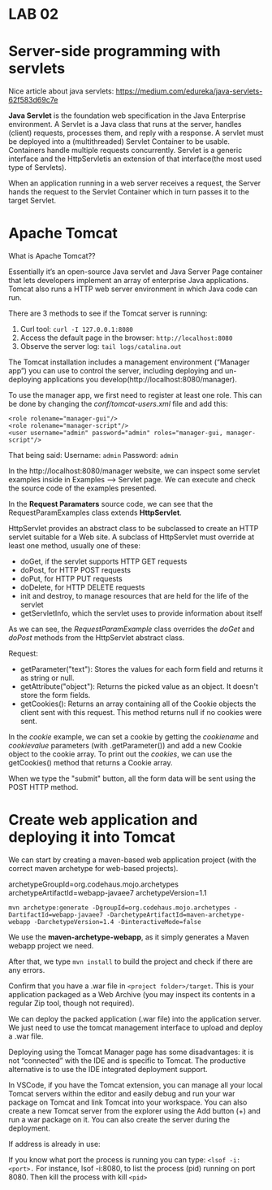 # LAB 02

# Server-side programming with servlets

Nice article about java servlets: https://medium.com/edureka/java-servlets-62f583d69c7e

**Java Servlet** is the foundation web specification in the Java Enterprise environment. A Servlet is a Java class that runs at the server, handles (client) requests, processes them, and reply with a response. A servlet must be deployed into a (multithreaded) Servlet Container to be usable. Containers handle multiple requests concurrently. Servlet is a generic interface and the HttpServletis an extension of that interface(the most used type of Servlets).

When an application running in a web server receives a request, the Server hands the request to the Servlet Container which in turn passes it to the target Servlet.

# Apache Tomcat

What is Apache Tomcat??

Essentially it’s an open-source Java servlet and Java Server Page container that lets developers implement an array of enterprise Java applications. Tomcat also runs a HTTP web server environment in which Java code can run.

There are 3 methods to see if the Tomcat server is running:

1. Curl tool: ```curl -I 127.0.0.1:8080``` 
2. Access the default page in the browser: ```http://localhost:8080```
3. Observe the server log: ```tail logs/catalina.out```

The Tomcat installation includes a management environment (“Manager app”) you can use to control the server, including deploying and un-deploying applications you develop(http://localhost:8080/manager).

To use the manager app, we first need to register at least one role. This can be done by changing the *conf/tomcat-users.xml* file and add this:

```
<role rolename="manager-gui"/>
<role rolename="manager-script"/>
<user username="admin" password="admin" roles="manager-gui, manager-script"/>
```

That being said:
Username: ```admin```
Password: ```admin```

In the http://localhost:8080/manager website, we can inspect some servlet examples inside in Examples --> Servlet page. We can execute and check the source code of the examples presented.

In the **Request Paramaters** source code, we can see that the RequestParamExamples class extends **HttpServlet**.

HttpServlet provides an abstract class to be subclassed to create an HTTP servlet suitable for a Web site. A subclass of HttpServlet must override at least one method, usually one of these:
- doGet, if the servlet supports HTTP GET requests
- doPost, for HTTP POST requests
- doPut, for HTTP PUT requests
- doDelete, for HTTP DELETE requests
- init and destroy, to manage resources that are held for the life of the servlet
- getServletInfo, which the servlet uses to provide information about itself

As we can see, the *RequestParamExample* class overrides the *doGet* and *doPost* methods from the HttpServlet abstract class.

Request:
- getParameter("text"): Stores the values for each form field and returns it as string or null.
- getAttribute("object"): Returns the picked value as an object. It doesn't store the form fields.
- getCookies(): Returns an array containing all of the Cookie objects the client sent with this request. This method returns null if no cookies were sent.

In the *cookie* example, we can set a cookie by getting the *cookiename* and *cookievalue* parameters (with .getParameter()) and add a new Cookie object to the cookie array. To print out the *cookies*, we can use the getCookies() method that returns a Cookie array.

When we type the "submit" button, all the form data will be sent using the POST HTTP method.

# Create web application and deploying it into Tomcat

We can start by creating a maven-based web application project (with the correct maven archetype for web-based projects).

archetypeGroupId=org.codehaus.mojo.archetypes
archetypeArtifactId=webapp-javaee7
archetypeVersion=1.1

```
mvn archetype:generate -DgroupId=org.codehaus.mojo.archetypes -DartifactId=webapp-javaee7 -DarchetypeArtifactId=maven-archetype-webapp -DarchetypeVersion=1.4 -DinteractiveMode=false
```

We use the **maven-archetype-webapp**, as it simply generates a Maven webapp project we need.

After that, we type ```mvn install``` to build the project and check if there are any errors.

Confirm that you have a .war file in ```<project folder>/target```. This is your application packaged as a Web Archive (you may inspect its contents in a regular Zip tool, though not required).

We can deploy the packed application (.war file) into the application server. We just need to use the tomcat management interface to upload and deploy a .war file.

Deploying using the Tomcat Manager page has some disadvantages: it is not “connected” with the IDE and is specific to Tomcat. The productive alternative is to use the IDE integrated deployment support.

In VSCode, if you have the Tomcat extension, you can manage all your local Tomcat servers within the editor and easily debug and run your war package on Tomcat and link Tomcat into your workspace. You can also create a new Tomcat server from the explorer using the Add button (+) and run a war package on it. You can also create the server during the deployment. 

If address is already in use:

If you know what port the process is running you can type: ```<lsof -i:<port>.```
For instance, lsof -i:8080, to list the process (pid) running on port 8080.
Then kill the process with kill ```<pid>```

